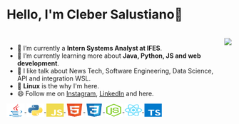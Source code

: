 # Hello, I'm Cleber Salustiano👋
<a>
  <a href="https://github.com/CleberSalustiano">
    <br>
  <img height="180em" src="https://github-readme-stats.vercel.app/api?username=CleberSalustiano&show_icons=true&theme=dark&include_all_commits=true&count_private=true"  align="right"/>

<a/>

- 🔭 I’m currently a **Intern Systems Analyst at IFES**.
- 🌱 I’m currently learning more about **Java, Python, JS and web development**.
- 💬 I like talk about News Tech, Software Engineering, Data Science, API and integration WSL.
- 🐧 **Linux** is the why I'm here.
- 😄 Follow me on [Instagram], [LinkedIn] and here.
    
[Instagram]: https://www.instagram.com/bdextreme/
[LinkedIn]: https://www.linkedin.com/in/clebersalustiano/
 <div style="display: inline_block">
  <a href="https://github.com/CleberSalustiano">
  <img align="center" alt="Cleber-Java" height="30" width="40" src="https://raw.githubusercontent.com/devicons/devicon/master/icons/java/java-original.svg">
  <img align="center" alt="Cleber-Python" height="30" width="40" src="https://raw.githubusercontent.com/devicons/devicon/master/icons/python/python-original.svg">
  <img align="center" alt="Cleber-JS" height="30" width="40" src="https://raw.githubusercontent.com/devicons/devicon/master/icons/javascript/javascript-plain.svg">
  <img align="center" alt="Cleber-HTML" height="30" width="40" src="https://raw.githubusercontent.com/devicons/devicon/master/icons/html5/html5-original.svg">
  <img align="center" alt="Cleber-CSS" height="30" width="40" src="https://raw.githubusercontent.com/devicons/devicon/master/icons/css3/css3-original.svg">
  <img align="center" alt="Cleber-NodeJs" height="30" width="40" src="https://raw.githubusercontent.com/devicons/devicon/master/icons/nodejs/nodejs-original.svg">
  <img align="center" alt="Cleber-React" height="30" width="40" src="https://raw.githubusercontent.com/devicons/devicon/master/icons/react/react-original.svg">
  <img align="center" alt="Cleber-TS" height="30" width="40" src="https://raw.githubusercontent.com/devicons/devicon/master/icons/typescript/typescript-plain.svg">
<!--<img align="center" alt="Cleber-C" height="30" width="40" src="https://raw.githubusercontent.com/devicons/devicon/master/icons/c/c-original.svg"> -->


</div>  
    
  ##
    
<div> 
  
